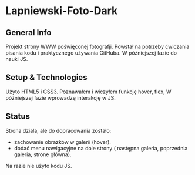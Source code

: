# Lapniewski-Foto-Dark

## General Info

Projekt strony WWW poświęconej fotografji.
Powstał na potrzeby ćwiczania pisania kodu i praktycznego używania GitHuba.
W póżniejszej fazie do nauki JS.

## Setup & Technologies
Użyto HTML5 i CSS3.
Poznawałem i wiczyłem funkcję hover, flex, 
W póżniejszej fazie wprowadzę interakcję w JS.


## Status
Strona działa, ale do dopracowania zostało:
- zachowanie obrazków w galerii (hover).
- dodać menu nawigacyjne na dole strony ( następna galeria, poprzednia galeria, strone główna).

Na razie nie użyto kodu JS.
